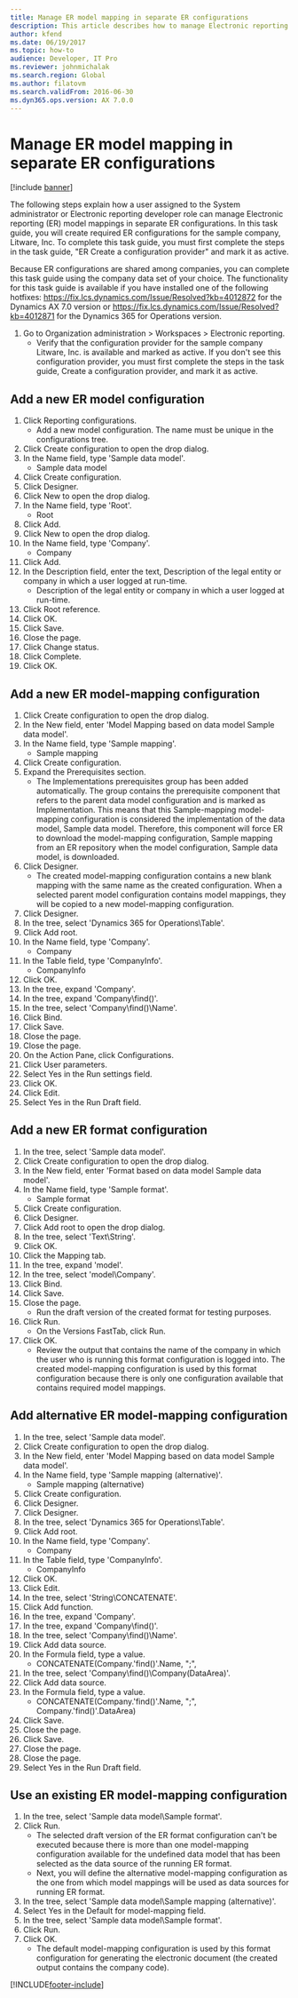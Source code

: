 ```yaml
---
title: Manage ER model mapping in separate ER configurations
description: This article describes how to manage Electronic reporting (ER) model mappings in separate ER configurations.
author: kfend
ms.date: 06/19/2017
ms.topic: how-to
audience: Developer, IT Pro
ms.reviewer: johnmichalak
ms.search.region: Global
ms.author: filatovm
ms.search.validFrom: 2016-06-30
ms.dyn365.ops.version: AX 7.0.0
---
```

# Manage ER model mapping in separate ER configurations

[!include [banner](../../includes/banner.md)]

The following steps explain how a user assigned to the System administrator or Electronic reporting developer role can manage Electronic reporting (ER) model mappings in separate ER configurations. In this task guide, you will create required ER configurations for the sample company, Litware, Inc. To complete this task guide, you must first complete the steps in the task guide, "ER Create a configuration provider" and mark it as active. 

Because ER configurations are shared among companies, you can complete this task guide using the company data set of your choice. The functionality for this task guide is available if you have installed one of the following hotfixes: https://fix.lcs.dynamics.com/Issue/Resolved?kb=4012872 for the Dynamics AX 7.0 version or https://fix.lcs.dynamics.com/Issue/Resolved?kb=4012871 for the Dynamics 365 for Operations version.

1. Go to Organization administration > Workspaces > Electronic reporting.
    * Verify that the configuration provider for the sample company Litware, Inc. is available and marked as active. If you don't see this configuration provider, you must first complete the steps in the task guide, Create a configuration provider, and mark it as active.   

## Add a new ER model configuration
1. Click Reporting configurations.
    * Add a new model configuration. The name must be unique in the configurations tree.  
2. Click Create configuration to open the drop dialog.
3. In the Name field, type 'Sample data model'.
    * Sample data model  
4. Click Create configuration.
5. Click Designer.
6. Click New to open the drop dialog.
7. In the Name field, type 'Root'.
    * Root  
8. Click Add.
9. Click New to open the drop dialog.
10. In the Name field, type 'Company'.
    * Company  
11. Click Add.
12. In the Description field, enter the text, Description of the legal entity or company in which a user logged at run-time. 
    * Description of the legal entity or company in which a user logged at run-time.  
13. Click Root reference.
14. Click OK.
15. Click Save.
16. Close the page.
17. Click Change status.
18. Click Complete.
19. Click OK.

## Add a new ER model-mapping configuration
1. Click Create configuration to open the drop dialog.
2. In the New field, enter 'Model Mapping based on data model Sample data model'.
3. In the Name field, type 'Sample mapping'.
    * Sample mapping  
4. Click Create configuration.
5. Expand the Prerequisites section.
    * The Implementations prerequisites group has been added automatically. The group contains the prerequisite component that refers to the parent data model configuration and is marked as Implementation. This means that this Sample-mapping model-mapping configuration is considered the implementation of the data model, Sample data model. Therefore, this component will force ER to download the model-mapping configuration, Sample mapping from an ER repository when the model configuration, Sample data model, is downloaded.   
6. Click Designer.
    * The created model-mapping configuration contains a new blank mapping with the same name as the created configuration. When a selected parent model configuration contains model mappings, they will be copied to a new model-mapping configuration.   
7. Click Designer.
8. In the tree, select 'Dynamics 365 for Operations\Table'.
9. Click Add root.
10. In the Name field, type 'Company'.
    * Company  
11. In the Table field, type 'CompanyInfo'.
    * CompanyInfo  
12. Click OK.
13. In the tree, expand 'Company'.
14. In the tree, expand 'Company\find()'.
15. In the tree, select 'Company\find()\Name'.
16. Click Bind.
17. Click Save.
18. Close the page.
19. Close the page.
20. On the Action Pane, click Configurations.
21. Click User parameters.
22. Select Yes in the Run settings field.
23. Click OK.
24. Click Edit.
25. Select Yes in the Run Draft field.

## Add a new ER format configuration
1. In the tree, select 'Sample data model'.
2. Click Create configuration to open the drop dialog.
3. In the New field, enter 'Format based on data model Sample data model'.
4. In the Name field, type 'Sample format'.
    * Sample format  
5. Click Create configuration.
6. Click Designer.
7. Click Add root to open the drop dialog.
8. In the tree, select 'Text\String'.
9. Click OK.
10. Click the Mapping tab.
11. In the tree, expand 'model'.
12. In the tree, select 'model\Company'.
13. Click Bind.
14. Click Save.
15. Close the page.
    * Run the draft version of the created format for testing purposes.  
16. Click Run.
    * On the Versions FastTab, click Run.  
17. Click OK.
    * Review the output that contains the name of the company in which the user who is running this format configuration is logged into. The created model-mapping configuration is used by this format configuration because there is only one configuration available that contains required model mappings.   

## Add alternative ER model-mapping configuration
1. In the tree, select 'Sample data model'.
2. Click Create configuration to open the drop dialog.
3. In the New field, enter 'Model Mapping based on data model Sample data model'.
4. In the Name field, type 'Sample mapping (alternative)'.
    * Sample mapping (alternative)  
5. Click Create configuration.
6. Click Designer.
7. Click Designer.
8. In the tree, select 'Dynamics 365 for Operations\Table'.
9. Click Add root.
10. In the Name field, type 'Company'.
    * Company  
11. In the Table field, type 'CompanyInfo'.
    * CompanyInfo  
12. Click OK.
13. Click Edit.
14. In the tree, select 'String\CONCATENATE'.
15. Click Add function.
16. In the tree, expand 'Company'.
17. In the tree, expand 'Company\find()'.
18. In the tree, select 'Company\find()\Name'.
19. Click Add data source.
20. In the Formula field, type a value.
    * CONCATENATE(Company.'find()'.Name, ";",  
21. In the tree, select 'Company\find()\Company(DataArea)'.
22. Click Add data source.
23. In the Formula field, type a value.
    * CONCATENATE(Company.'find()'.Name, ";", Company.'find()'.DataArea)  
24. Click Save.
25. Close the page.
26. Click Save.
27. Close the page.
28. Close the page.
29. Select Yes in the Run Draft field.

## Use an existing ER model-mapping configuration
1. In the tree, select 'Sample data model\Sample format'.
2. Click Run.
    * The selected draft version of the ER format configuration can't be executed because there is more than one model-mapping configuration available for the undefined data model that has been selected as the data source of the running ER format.   
    * Next, you will define the alternative model-mapping configuration as the one from which model mappings will be used as data sources for running ER format.   
3. In the tree, select 'Sample data model\Sample mapping (alternative)'.
4. Select Yes in the Default for model-mapping field.
5. In the tree, select 'Sample data model\Sample format'.
6. Click Run.
7. Click OK.
    * The default model-mapping configuration is used by this format configuration for generating the electronic document (the created output contains the company code).  



[!INCLUDE[footer-include](../../../../includes/footer-banner.md)]
